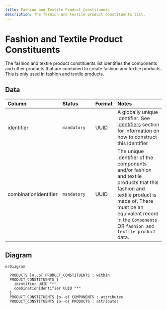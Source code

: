 ```yaml
---
title: Fashion and Textile Product Constituents
description: The fashion and textile product constituents list.
---
```


# Fashion and Textile Product Constituents

The fashion and textile product constituents list identifies the components and other products that are combined to create fashion and textile products. This is only used in [fashion and textile products](../schema/fashion-and-textile-products.md).

## Data
|Column|<div style="width:90px">Status</div>|Format|Notes|
|:-|:-|:-|:-|
|identifier|`mandatory`|UUID|A globally unique identifier. See [identifiers](../identifiers/index.md) section for information on how to construct this identifier|
|combinationIdentifier|`mandatory`|UUID|The unique identifier of the components and/or fashion and textile products that this fashion and textile product is made of. There must be an equivalent record in the `Components` OR `fashion and textile product` data.|

## Diagram

``` mermaid
erDiagram

  PRODUCTS }o..o{ PRODUCT_CONSTITUENTS : within
  PRODUCT_CONSTITUENTS {
    identifier UUID "*"
    combinationIdentifier UUID "*"
  }
  PRODUCT_CONSTITUENTS }o--o{ COMPONENTS : attributes
  PRODUCT_CONSTITUENTS }o--o{ PRODUCTS : attributes
```